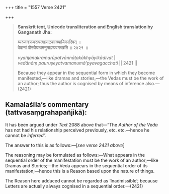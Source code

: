 +++
title = "1557 Verse 2421"

+++
> **Sanskrit text, Unicode transliteration and English translation by Ganganath Jha:** 
>
> व्यञ्जनक्रमरूपत्वान्नाटकाख्यायिकादिवत् ।  
> वेदानां पौरुषेयत्वमनुमाऽप्यवगच्छति ॥ २४२१ ॥ 
>
> *vyañjanakramarūpatvānnāṭakākhyāyikādivat* \|  
> *vedānāṃ pauruṣeyatvamanumā'pyavagacchati* \|\| 2421 \|\| 
>
> Because they appear in the sequential form in which they become manifested,—like dramas and stories,—the Vedas must be the work of an author; thus the author is cognised by means of inference also.—(2421)



## Kamalaśīla’s commentary (tattvasaṃgrahapañjikā):

It has been argued under *Text* 2088 above that—“The *Author of the Veda* has not had his relationship perceived previously, etc. etc.—hence he cannot be *inferred*”.

The answer to this is as follows:—[*see verse 2421 above*]

The reasoning may be formulated as follows:—What appears in the sequential order of the manifestation must be the work of an author;—like Dramas and Stories;—the Veda appears in the sequential order of its manifestation;—hence this is a Reason based upon the nature of things.

The Reason here adduced cannot be regarded as ‘Inadmissible’; because Letters are actually always cognised in a sequential order.—(2421)


